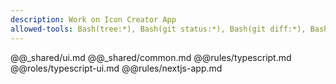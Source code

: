 ```yaml
---
description: Work on Icon Creator App
allowed-tools: Bash(tree:*), Bash(git status:*), Bash(git diff:*), Bash(jq:*), Bash(meta-composer:*)
---
```

@@_shared/ui.md
@@_shared/common.md
@@rules/typescript.md
@@roles/typescript-ui.md
@@rules/nextjs-app.md
